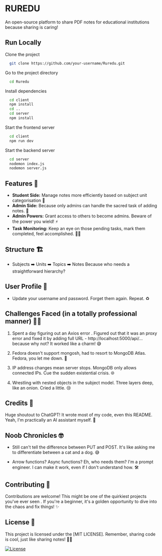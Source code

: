 
# RUREDU

An open-source platform to share PDF notes for educational institutions because sharing is caring! 


## Run Locally

Clone the project

```bash
  git clone https://github.com/your-username/Ruredu.git
```

Go to the project directory

```bash
  cd Ruredu
```

Install dependencies

```bash
  cd client
  npm install
  cd ..
  cd server
  npm install
```

Start the frontend server

```bash
  cd client
  npm run dev
```

Start the backend server

```bash
  cd server
  nodemon index.js
  nodemon server.js
```
## Features 🚀

- **Student Side:** Manage notes more efficiently based on subject unit categorisation 🎉
- **Admin Side:** Because only admins can handle the sacred task of adding notes. 👑
- **Admin Powers:** Grant access to others to become admins. Beware of the power you wield! ⚡
- **Task Monitoring:** Keep an eye on those pending tasks, mark them completed, feel accomplished. 📝✅
## Structure 🏗️

- Subjects ➡️ Units ➡️ Topics ➡️ Notes
  Because who needs a straightforward hierarchy?

## User Profile 👤

- Update your username and password. Forget them again. Repeat. ♻️

## Challenges Faced (in a totally professional manner) 🤦‍♂️

1. Spent a day figuring out an Axios error . Figured out that it was an proxy error and fixed it by adding full URL - http://localhost:5000/api/... because why not? It worked like a charm! 😅

2. Fedora doesn't support mongosh, had to resort to MongoDB Atlas. Fedora, you let me down. 🐧

3. IP address changes mean server stops. MongoDB only allows connected IPs. Cue the sudden existential crisis. 🌐

4. Wrestling with nested objects in the subject model. Three layers deep, like an onion. Cried a little. 😢

## Credits 🙌

Huge shoutout to ChatGPT! It wrote most of my code, even this README. Yeah, I'm practically an AI assistant myself. 🤖

## Noob Chronicles 🤓

- Still can't tell the difference between PUT and POST. It's like asking me to differentiate between a cat and a dog. 😅

- Arrow functions? Async functions? Eh, who needs them? I'm a prompt engineer. I can make it work, even if I don't understand how. 🛠️

## Contributing 🤝

Contributions are welcome! This might be one of the quirkiest projects you've ever seen . If you're a beginner, it's a golden opportunity to dive into the chaos and fix things! ✨

## License 📜

This project is licensed under the [MIT LICENSE]. Remember, sharing code is cool, just like sharing notes! 🚀✨



[![License](https://img.shields.io/badge/License-MIT-blue.svg)](LICENSE)
